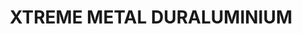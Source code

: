 ---
layout: product
title: "XTREME METAL DURALUMINIUM"
price: "750" 
desc: "Enamel Metalizer 35mL"
img_path: "/assets/img/AK482.webp"
brand: "AK "
available: false
special_offer: true
new: false
soon: false
cat: "020000"
subcat: "020200"
subsubcat: "020205"
sifra: "AK482"
popular: false
spec: false
---
